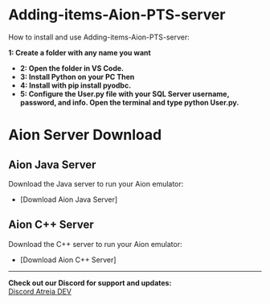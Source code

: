 ﻿# Adding-items-Aion-PTS-server

How to install and use Adding-items-Aion-PTS-server:

**1: Create a folder with any name you want** 
- **2: Open the folder in VS Code.** 
- **3: Install Python on your PC Then** 
- **4: Install with pip install pyodbc.**
- **5: Configure the User.py file with your SQL Server username, password, and info.
Open the terminal and type python User.py.**


# Aion Server Download

## Aion Java Server
Download the Java server to run your Aion emulator:
- [Download Aion Java Server]

## Aion C++ Server
Download the C++ server to run your Aion emulator:
- [Download Aion C++ Server]

---

**Check out our Discord for support and updates:**  
[Discord Atreia DEV ](https://discord.gg/bJZyeezspg)





